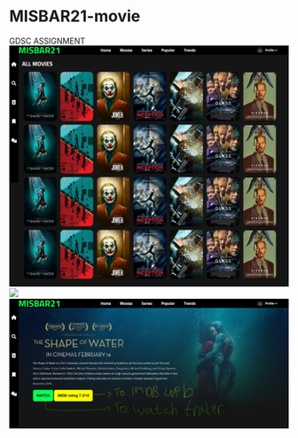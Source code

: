 # MISBAR21-movie
GDSC ASSIGNMENT
<img src="web-screenshoots/MISBAR21 (1).png">
<img src="web-screenshoots/MISBAR21 (2).png">
<img src="web-screenshoots/MISBAR21-details.jpg">
